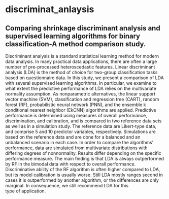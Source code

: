 # discriminat_anlaysis
## Comparing shrinkage discriminant analysis and supervised learning algorithms for binary classification-A method comparison study.
Discriminant analysis is a standard statistical learning method for modern data analysis. In many practical data applications, there are often a large number of pre-processed heteroscedastic features.   Linear discriminant analysis (LDA) is the method of choice for two-group classification tasks based on questionnaire data. In this study, we present a comparison of LDA with several supervised learning algorithms. In particular, we examine to what extent the predictive performance of LDA relies on the multivariate normality assumption. As nonparametric alternatives, the linear support vector machine (SVM), classification and regression tree (CART), random forest (RF), probabilistic neural network (PNN), and the ensemble k conditional nearest neighbor (EkCNN) algorithms are applied. Predictive performance is determined using measures of overall performance, discrimination, and calibration, and is compared in two reference data sets as well as in a simulation study. The reference data are Likert-type data, and comprise 5 and 10 predictor variables, respectively. Simulations are based on the reference data and are done for a balanced and an unbalanced scenario in each case. In order to compare the algorithms' performance, data are simulated from multivariate distributions with differing degrees of nonnormality. Results differ depending on the specific performance measure. The main finding is that LDA is always outperformed by RF in the bimodal data with respect to overall performance. Discriminative ability of the RF algorithm is often higher compared to LDA, but its model calibration is usually worse. Still LDA mostly ranges second in cases it is outperformed by another algorithm, or the differences are only marginal. In consequence, we still recommend LDA for this type of application.
